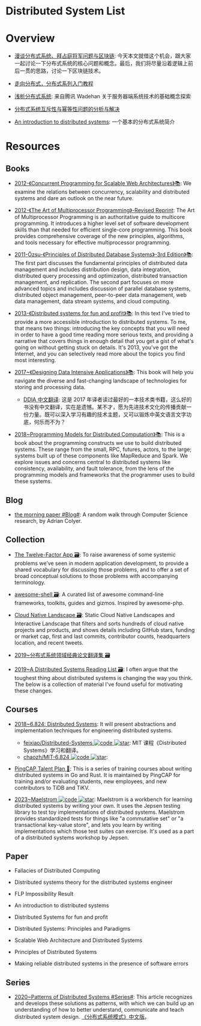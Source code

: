 # Distributed System List

# Overview

- [漫谈分布式系统、拜占庭将军问题与区块链](https://mp.weixin.qq.com/s/tngWdvoev8SQiyKt1gy5vw): 今天本文就借这个机会，跟大家一起讨论一下分布式系统的核心问题和概念。最后，我们将尽量沿着逻辑上前后一贯的思路，讨论一下区块链技术。

- [走向分布式，分布式系列入门教程](http://dcaoyuan.github.io/papers/pdfs/Scalability.pdf)

- [浅析分布式系统](http://wetest.qq.com/lab/view/203.html?from=content_toutiao): 来自腾讯 Wadehan 关于服务器端系统技术的基础概念探索

- [分布式系统互斥性与幂等性问题的分析与解决](http://blog.csdn.net/zdy0_2004/article/details/52760404)

- [An introduction to distributed systems](https://github.com/aphyr/distsys-class): 一个基本的分布式系统简介

# Resources

## Books

- [2012-《Concurrent Programming for Scalable Web Architectures》📚](http://berb.github.io/diploma-thesis/): We examine the relations between concurrency, scalability and distributed systems and dare an outlook on the near future.

- [2012-《The Art of Multiprocessor Programming》-Revised Reprint](https://www.safaribooksonline.com/library/view/the-art-of/9780123973375/): The Art of Multiprocessor Programming is an authoritative guide to multicore programming. It introduces a higher level set of software development skills than that needed for efficient single-core programming. This book provides comprehensive coverage of the new principles, algorithms, and tools necessary for effective multiprocessor programming.

- [2011-Özsu-《Principles of Distributed Database Systems》-3rd Edition》📚](http://www.springer.com/us/book/9781441988331): The first part discusses the fundamental principles of distributed data management and includes distribution design, data integration, distributed query processing and optimization, distributed transaction management, and replication. The second part focuses on more advanced topics and includes discussion of parallel database systems, distributed object management, peer-to-peer data management, web data management, data stream systems, and cloud computing.

- [2013-《Distributed systems for fun and profit》📚](http://book.mixu.net/distsys/): In this text I've tried to provide a more accessible introduction to distributed systems. To me, that means two things: introducing the key concepts that you will need in order to have a good time reading more serious texts, and providing a narrative that covers things in enough detail that you get a gist of what's going on without getting stuck on details. It's 2013, you've got the Internet, and you can selectively read more about the topics you find most interesting.

- [2017~《Designing Data Intensive Applications》📚](https://dataintensive.net/): This book will help you navigate the diverse and fast-changing landscape of technologies for storing and processing data.

  - [DDIA 中文翻译](https://github.com/Vonng/ddia): 这是 2017 年译者读过最好的一本技术类书籍，这么好的书没有中文翻译，实在是遗憾。某不才，愿为先进技术文化的传播贡献一份力量。既可以深入学习有趣的技术主题，又可以锻炼中英文语言文字功底，何乐而不为？

- [2018~Programming Models for Distributed Computation》📚](https://github.com/heathermiller/dist-prog-book): This is a book about the programming constructs we use to build distributed systems. These range from the small, RPC, futures, actors, to the large; systems built up of these components like MapReduce and Spark. We explore issues and concerns central to distributed systems like consistency, availability, and fault tolerance, from the lens of the programming models and frameworks that the programmer uses to build these systems.

## Blog

- [the morning paper #Blog#](https://blog.acolyer.org): A random walk through Computer Science research, by Adrian Colyer.

## Collection

- [The Twelve-Factor App 🗃️](http://12factor.net/zh_cn/): To raise awareness of some systemic problems we’ve seen in modern application development, to provide a shared vocabulary for discussing those problems, and to offer a set of broad conceptual solutions to those problems with accompanying terminology.

- [awesome-shell 🗃️](https://github.com/alebcay/awesome-shell): A curated list of awesome command-line frameworks, toolkits, guides and gizmos. Inspired by awesome-php.

- [Cloud Native Landscape 🗃️](https://github.com/cncf/landscape): Static Cloud Native Landscapes and Interactive Landscape that filters and sorts hundreds of cloud native projects and products, and shows details including GitHub stars, funding or market cap, first and last commits, contributor counts, headquarters location, and recent tweets.

- [2019~分布式系统领域经典论文翻译集 🗃️](https://zhuanlan.zhihu.com/p/91434149)

- [2019~A Distributed Systems Reading List 🗃️](https://dancres.github.io/Pages/): I often argue that the toughest thing about distributed systems is changing the way you think. The below is a collection of material I've found useful for motivating these changes.

## Courses

- [2018~6.824: Distributed Systems](http://nil.csail.mit.edu/6.824/2018/index.html): It will present abstractions and implementation techniques for engineering distributed systems.

  - [feixiao/Distributed-Systems ![code](https://ng-tech.icu/assets/code.svg) ![star](https://img.shields.io/github/stars/feixiao/Distributed-Systems)](https://github.com/feixiao/Distributed-Systems): MIT 课程《Distributed Systems》学习和翻译。
  - [chaozh/MIT-6.824 ![code](https://ng-tech.icu/assets/code.svg) ![star](https://img.shields.io/github/stars/chaozh/MIT-6.824)](https://github.com/chaozh/MIT-6.824):

- [PingCAP Talent Plan 🎥](https://github.com/pingcap/talent-plan): This is a series of training courses about writing distributed systems in Go and Rust. It is maintained by PingCAP for training and/or evaluating students, new employees, and new contributors to TiDB and TiKV.

- [2023~Maelstrom ![code](https://ng-tech.icu/assets/code.svg) ![star](https://img.shields.io/github/stars/jepsen-io/maelstrom)](https://github.com/jepsen-io/maelstrom): Maelstrom is a workbench for learning distributed systems by writing your own. It uses the Jepsen testing library to test toy implementations of distributed systems. Maelstrom provides standardized tests for things like "a commutative set" or "a transactional key-value store", and lets you learn by writing implementations which those test suites can exercise. It's used as a part of a distributed systems workshop by Jepsen.

## Paper

- Fallacies of Distributed Computing

- Distributed systems theory for the distributed systems engineer

- FLP Impossibility Result

- An introduction to distributed systems

- Distributed Systems for fun and profit

- Distributed Systems: Principles and Paradigms

- Scalable Web Architecture and Distributed Systems

- Principles of Distributed Systems

- Making reliable distributed systems in the presence of software errors

## Series

- [2020~Patterns of Distributed Systems #Series#](https://martinfowler.com/articles/patterns-of-distributed-systems/): This article recognizes and develops these solutions as patterns, with which we can build up an understanding of how to better understand, communicate and teach distributed system design. [《分布式系统模式》中文版](https://github.com/dreamhead/patterns-of-distributed-systems)。
